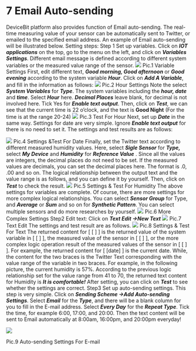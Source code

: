 # 7 Email Auto-sending

DeviceBit platform also provides function of Email auto-sending. The real-time measuring value of your sensor can be automatically sent to Twitter, or emailed to the specified email address. An example of Email auto-sending will be illustrated below. Setting steps: Step 1 Set up variables. Click on _**IOT applications**_ on the top, go to the menu on the left, and click on _**Variables Settings**_. Different email message is defined according to different system variables or the measured value range of the sensor. ![](https://leweidoc.oss-cn-hangzhou.aliyuncs.com/lewei50/img/devicebitmanual-xj-20180930-37.jpg) Pic.1 Variable Settings First, edit different text, _**Good morning, Good afternoon**_ or _**Good evening**_ according to the system variable _**Hour**_. Click on _**Add A Variable**_, and fill in the information as follows: ![](https://leweidoc.oss-cn-hangzhou.aliyuncs.com/lewei50/img/devicebitmanual-xj-20180930-38.jpg) Pic.2 Hour Settings Note the select _**System Variables**_ for _**Type**_. The system variables including the _**hour, date**_ and _**time**_. Select _**Hour**_ here. _**Decimal Places**_ leave blank, for decimal is not involved here. Tick Yes for _**Enable text output**_. Then, click on _**Test**_, we can see that the current time is 22 o’clock, and the text is **Good Night** \(For the time is at the range 20-24\) ![](https://leweidoc.oss-cn-hangzhou.aliyuncs.com/lewei50/img/devicebitmanual-xj-20180930-39.jpg) Pic.3 Test For Hour Next, set up _**Date**_ in the same way. Settings for date are very simple. Ignore _**Enable text output**_ for there is no need to set it. The settings and test results are as follows:

![](https://leweidoc.oss-cn-hangzhou.aliyuncs.com/lewei50/img/devicebitmanual-xj-20180930-40.jpg) Pic.4 Settings &Test For Date Finally, set the Twitter text according to different measured humidity values. Here, select _**Sigle Sensor**_ for _**Type,**_ select _**My Device**_ and _**Humidity**_ for _**Reference Value**_ . Since all the values are integers, the decimal places do not need to be set. If the measured values are decimals, you can set the decimal places here. The format is .0, .00 and so on. The logical relationship between the output text and the value range is as follows, and you can define it by yourself. Then, click on _**Test**_ to check the result. ![](https://leweidoc.oss-cn-hangzhou.aliyuncs.com/lewei50/img/devicebitmanual-xj-20180930-41.jpg) Pic.5 Settings & Test For Humidity The above settings for variables are complete. Of course, there are more settings for more complex logical relationships. You can select _**Sensor Group**_ for Type, and _**Average**_ or _**Sum**_ and so on for _**Synthetic Pattern**_. You can select multiple sensors and do more researches by yourself. ![](https://leweidoc.oss-cn-hangzhou.aliyuncs.com/lewei50/img/devicebitmanual-xj-20180930-42.jpg) Pic.6 More Complex Settings Step2 Edit text: Click on _**Text Edit -&gt;New Text**_ ![](https://leweidoc.oss-cn-hangzhou.aliyuncs.com/lewei50/img/devicebitmanual-xj-20180930-43.jpg) Pic.7 Text Edit The settings and test result are as follows. ![](https://leweidoc.oss-cn-hangzhou.aliyuncs.com/lewei50/img/devicebitmanual-xj-20180930-44.jpg) Pic.8 Settings & Test For Text The returned content for \[ \[ \] \] is the returned value of the system variable in \[ \[ \] \], the measured value of the sensor in \[ \[ \] \], or the more complex logic operation result of the measured values of the sensor in \[ \[ \] \]. For example, the returned content for \[ \[date\] \] is the current date. While, the content for the two braces is the Twitter Text corresponding with the value range of the variable in two braces. For example, in the following picture, the current humidity is 57%. According to the previous logic relationship set for the value range from 41 to 70, the returned text content for Humidity is _**It is comfortable!**_ After setting, you can click on _**Test**_ to see whether the settings are correct. Step3 Set up auto-sending settings. This step is very simple. Click on _**Sending Scheme -&gt;Add Auto-sending Settings**_. Select _**Email**_ for the _**Type**_, and there will be a blank column for you to fill in the E-mail address. Select _**Every Day**_ for the _**Repeat Type**_. Tick the time, for example 6:00, 17:00, and 20:00. Then the text content will be sent to Email automatically at 8:00am, 16:00pm, and 20:00pm everyday!

![](https://leweidoc.oss-cn-hangzhou.aliyuncs.com/lewei50/img/devicebitmanual-xj-20180930-45.jpg)

Pic.9 Auto-sending Settings For E-mail


